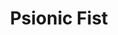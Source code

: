 ---
title: "Psionic Fist"

feat:
  types: ["Psionic"]
  description: |
    You can charge your unarmed strike or natural weapon with additional damage potential.
  prerequisite: |
    Str 13.
  benefit: |
    To use this feat, you must expend your psionic focus. Your unarmed strike or attack with a natural weapon deals an extra {% die_roll 2 6 0 %} points of damage.

    You must decide whether or not to use this feat prior to making an attack. If your attack misses, you still expend your psionic focus.
---